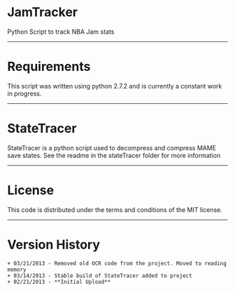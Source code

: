 JamTracker
==========

Python Script to track NBA Jam stats

------------
Requirements
============

This script was written using python 2.7.2 and is currently a constant work in progress. 

------------
StateTracer
============

StateTracer is a python script used to decompress and compress MAME save states. See the
readme in the stateTracer folder for more information

-------
License
=======

This code is distributed under the terms and conditions of the MIT license. 

---------------
Version History
===============
    + 03/21/2013 - Removed old OCR code from the project. Moved to reading memory
    + 03/14/2013 - Stable build of StateTracer added to project
    + 02/21/2013 - **Initial Upload**